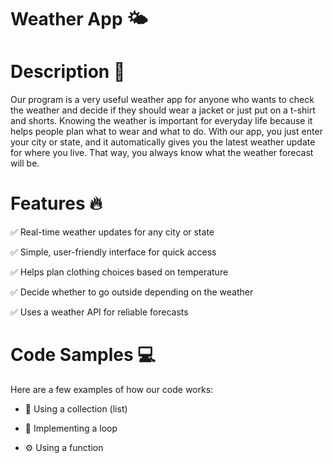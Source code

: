 # Weather App 🌤
# Description 📌
Our program is a very useful weather app for anyone who wants to check the weather and decide if they should wear a jacket or just put on a t-shirt and shorts. Knowing the weather is important for everyday life because it helps people plan what to wear and what to do. With our app, you just enter your city or state, and it automatically gives you the latest weather update for where you live. That way, you always know what the weather forecast will be.

# Features 🔥
✅ Real-time weather updates for any city or state 

✅ Simple, user-friendly interface for quick access

✅ Helps plan clothing choices based on temperature

✅ Decide whether to go outside depending on the weather

✅ Uses a weather API for reliable forecasts

# Code Samples 💻
Here are a few examples of how our code works:

- 📌 Using a collection (list)

- 🔄 Implementing a loop

- ⚙️ Using a function
